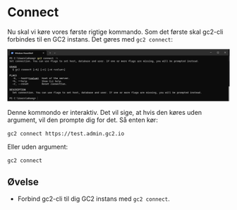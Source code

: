 # Connect

Nu skal vi køre vores første rigtige kommando. Som det første skal gc2-cli forbindes til en GC2 instans. Det gøres med `gc2 connect`:

![gc2 connect --help](../assets/terminal3.png)

Denne kommondo er interaktiv. Det vil sige, at hvis den køres uden argument, vil den prompte dig for det. Så enten kør:

```shell
gc2 connect https://test.admin.gc2.io
```
Eller uden argument:

```shell
gc2 connect
```

## Øvelse

- Forbind gc2-cli til dig GC2 instans med `gc2 connect`.